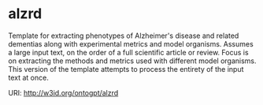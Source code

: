 # alzrd

Template for extracting phenotypes of Alzheimer's disease and related dementias along with experimental metrics and model organisms. Assumes a large input text, on the order of a full scientific article or review. Focus is on extracting the methods and metrics used with different model organisms. This version of the template attempts to process the entirety of the input text at once.

URI: http://w3id.org/ontogpt/alzrd

